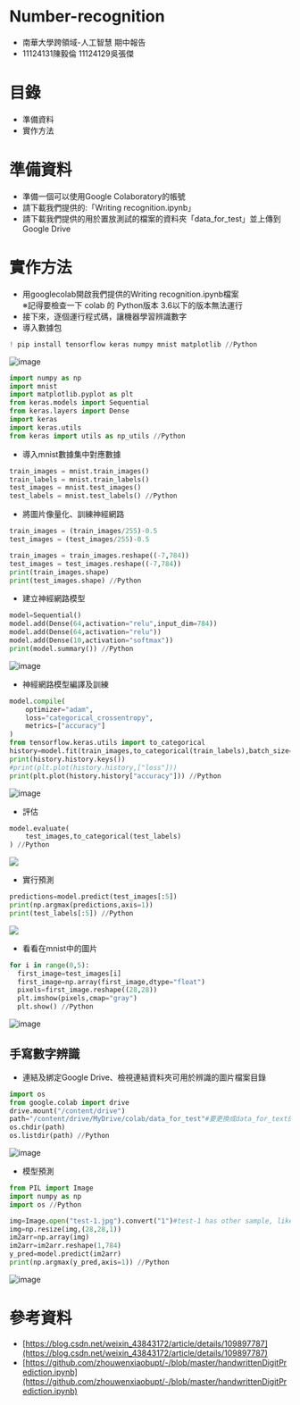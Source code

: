 # Number-recognition
* 南華大學跨領域-人工智慧 期中報告<br>
* 11124131陳毅倫  11124129吳張傑<br>
# 目錄
* 準備資料<br>
* 實作方法<br>
# 準備資料
* 準備一個可以使用Google Colaboratory的帳號
* 請下載我們提供的:「Writing recognition.ipynb」
* 請下載我們提供的用於置放測試的檔案的資料夾「data_for_test」並上傳到Google Drive
# 實作方法
* 用googlecolab開啟我們提供的Writing recognition.ipynb檔案<br>
※記得要檢查一下 colab 的 Python版本 3.6以下的版本無法運行<br>
* 接下來，逐個運行程式碼，讓機器學習辨識數字<br>
* 導入數據包
```Python
! pip install tensorflow keras numpy mnist matplotlib //Python
```
![image](https://github.com/Yuexiaisnothere/Number-recognition/blob/main/example1.png)
```Python
import numpy as np
import mnist
import matplotlib.pyplot as plt
from keras.models import Sequential
from keras.layers import Dense
import keras
import keras.utils
from keras import utils as np_utils //Python
```
* 導入mnist數據集中對應數據
```Python
train_images = mnist.train_images()
train_labels = mnist.train_labels()
test_images = mnist.test_images()
test_labels = mnist.test_labels() //Python
```
* 將圖片像量化、訓練神經網路
```Python
train_images = (train_images/255)-0.5
test_images = (test_images/255)-0.5

train_images = train_images.reshape((-7,784))
test_images = test_images.reshape((-7,784))
print(train_images.shape)
print(test_images.shape) //Python
```
* 建立神經網路模型
```Python
model=Sequential()
model.add(Dense(64,activation="relu",input_dim=784))
model.add(Dense(64,activation="relu"))
model.add(Dense(10,activation="softmax"))
print(model.summary()) //Python
```
![image](https://github.com/Yuexiaisnothere/Number-recognition/blob/main/example2.png)
* 神經網路模型編譯及訓練
```Python
model.compile(
    optimizer="adam",
    loss="categorical_crossentropy",
    metrics=["accuracy"]
)
from tensorflow.keras.utils import to_categorical
history=model.fit(train_images,to_categorical(train_labels),batch_size=32,epochs=5)
print(history.history.keys())
#print(plt.plot(history.history,["loss"]))
print(plt.plot(history.history["accuracy"])) //Python
```
![image](https://github.com/Yuexiaisnothere/Number-recognition/blob/main/example3.png)
* 評估
```Python
model.evaluate(
    test_images,to_categorical(test_labels)
) //Python
```
![](https://github.com/Yuexiaisnothere/Number-recognition/blob/main/predictions.png)
* 實行預測
```Python
predictions=model.predict(test_images[:5])
print(np.argmax(predictions,axis=1))
print(test_labels[:5]) //Python
```
![](https://github.com/Yuexiaisnothere/Number-recognition/blob/main/prediction.png)
* 看看在mnist中的圖片<br>
```Python
for i in range(0,5):
  first_image=test_images[i]
  first_image=np.array(first_image,dtype="float")
  pixels=first_image.reshape((28,28))
  plt.imshow(pixels,cmap="gray")
  plt.show() //Python
```
![image](https://github.com/Yuexiaisnothere/Number-recognition/blob/main/example4.png)

手寫數字辨識
----------
* 連結及綁定Google Drive、檢視連結資料夾可用於辨識的圖片檔案目錄
```Python
import os
from google.colab import drive
drive.mount("/content/drive")
path="/content/drive/MyDrive/colab/data_for_test"#要更換成data_for_text的位置
os.chdir(path)
os.listdir(path) //Python
```
![image](https://github.com/Yuexiaisnothere/Number-recognition/blob/main/example5.png)
* 模型預測
```Python
from PIL import Image
import numpy as np
import os //Python
```
```Python
img=Image.open("test-1.jpg").convert("1")#test-1 has other sample, like test-2... to test-5
img=np.resize(img,(28,28,1))
im2arr=np.array(img)
im2arr=im2arr.reshape(1,784)
y_pred=model.predict(im2arr)
print(np.argmax(y_pred,axis=1)) //Python
```
![image](https://github.com/Yuexiaisnothere/Number-recognition/blob/main/example6.png)

# 參考資料
*  [https://blog.csdn.net/weixin_43843172/article/details/109897787](https://blog.csdn.net/weixin_43843172/article/details/109897787)
*  [https://github.com/zhouwenxiaobupt/-/blob/master/handwrittenDigitPrediction.ipynb](https://github.com/zhouwenxiaobupt/-/blob/master/handwrittenDigitPrediction.ipynb)
